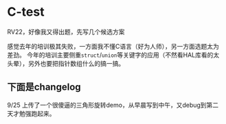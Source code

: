 # C-test
RV22，好像我又得出题，先写几个候选方案

感觉去年的培训极其失败，一方面我不懂C语言（好为人师），另一方面选题太为差劲。
今年的培训主要侧重`struct`/`union`等关键字的应用（不然看HAL库看的太头晕），另外也要把指针数组什么的搞一搞。
## 下面是changelog
9/25 上传了一个很傻逼的三角形旋转demo，从早晨写到中午，又debug到第二天才勉强跑起来。
